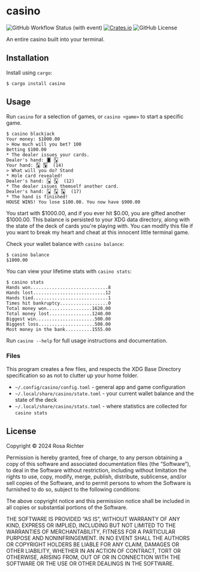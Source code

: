 # casino

![GitHub Workflow Status (with event)](https://img.shields.io/github/actions/workflow/status/Cantido/casino/rust.yml)
[![Crates.io](https://img.shields.io/crates/d/casino)](https://crates.io/crates/casino)
![GitHub License](https://img.shields.io/github/license/Cantido/casino)

An entire casino built into your terminal.

## Installation

Install using `cargo`:

```console
$ cargo install casino
```

## Usage

Run `casino` for a selection of games, or `casino <game>` to start a specific game.

```console
$ casino blackjack
Your money: $1000.00
> How much will you bet? 100
Betting $100.00
* The dealer issues your cards.
Dealer's hand: 🂠 🃂
Your hand: 🃔 🂺  (14)
> What will you do? Stand
* Hole card revealed!
Dealer's hand: 🂻 🃂  (12)
* The dealer issues themself another card.
Dealer's hand: 🂻 🃂 🃕  (17)
* The hand is finished!
HOUSE WINS! You lose $100.00. You now have $900.00
```

You start with $1000.00, and if you ever hit $0.00, you are gifted another $1000.00.
This balance is persisted to your XDG data directory, along with the state of the deck of cards you're playing with.
You can modify this file if you want to break my heart and cheat at this innocent little terminal game.

Check your wallet balance with `casino balance`:

```console
$ casino balance
$1000.00
```

You can view your lifetime stats with `casino stats`:

```console
$ casino stats
Hands won.............................8
Hands lost...........................12
Hands tied............................1
Times hit bankruptcy..................0
Total money won.................1620.00
Total money lost................1240.00
Biggest win......................500.00
Biggest loss.....................500.00
Most money in the bank..........1555.00
```

Run `casino --help` for full usage instructions and documentation.

### Files

This program creates a few files, and respects the XDG Base Directory specification so as not to clutter up your home folder.

- `~/.config/casino/config.toml` - general app and game configuration
- `~/.local/share/casino/state.toml` - your current wallet balance and the state of the deck
- `~/.local/share/casino/stats.toml` - where statistics are collected for `casino stats`

## License

Copyright © 2024 Rosa Richter

Permission is hereby granted, free of charge, to any person obtaining a copy of this software and associated documentation files (the “Software”), to deal in the Software without restriction, including without limitation the rights to use, copy, modify, merge, publish, distribute, sublicense, and/or sell copies of the Software, and to permit persons to whom the Software is furnished to do so, subject to the following conditions:

The above copyright notice and this permission notice shall be included in all copies or substantial portions of the Software.

THE SOFTWARE IS PROVIDED “AS IS”, WITHOUT WARRANTY OF ANY KIND, EXPRESS OR IMPLIED, INCLUDING BUT NOT LIMITED TO THE WARRANTIES OF MERCHANTABILITY, FITNESS FOR A PARTICULAR PURPOSE AND NONINFRINGEMENT. IN NO EVENT SHALL THE AUTHORS OR COPYRIGHT HOLDERS BE LIABLE FOR ANY CLAIM, DAMAGES OR OTHER LIABILITY, WHETHER IN AN ACTION OF CONTRACT, TORT OR OTHERWISE, ARISING FROM, OUT OF OR IN CONNECTION WITH THE SOFTWARE OR THE USE OR OTHER DEALINGS IN THE SOFTWARE.
